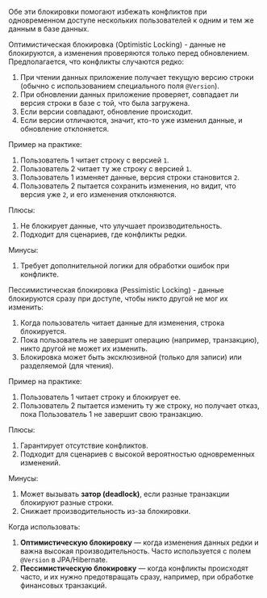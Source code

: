 Обе эти блокировки помогают избежать конфликтов при одновременном доступе нескольких пользователей к одним и тем же данным в базе данных.

Оптимистическая блокировка (Optimistic Locking) - данные не блокируются, а изменения проверяются только перед обновлением. Предполагается, что конфликты случаются редко:
1. При чтении данных приложение получает текущую версию строки (обычно с использованием специального поля `@Version`).
2. При обновлении данных приложение проверяет, совпадает ли версия строки в базе с той, что была загружена.
3. Если версии совпадают, обновление происходит.
4. Если версии отличаются, значит, кто-то уже изменил данные, и обновление отклоняется.

Пример на практике:
1. Пользователь 1 читает строку с версией `1`.
2. Пользователь 2 читает ту же строку с версией `1`.
3. Пользователь 1 изменяет данные, версия строки становится `2`.
4. Пользователь 2 пытается сохранить изменения, но видит, что версия уже `2`, и его изменения отклоняются.

Плюсы:
1. Не блокирует данные, что улучшает производительность.
2. Подходит для сценариев, где конфликты редки.

Минусы:
1. Требует дополнительной логики для обработки ошибок при конфликте.


Пессимистическая блокировка (Pessimistic Locking) - данные блокируются сразу при доступе, чтобы никто другой не мог их изменить:
1. Когда пользователь читает данные для изменения, строка блокируется.
2. Пока пользователь не завершит операцию (например, транзакцию), никто другой не может их изменить.
3. Блокировка может быть эксклюзивной (только для записи) или разделяемой (для чтения).

Пример на практике:
1. Пользователь 1 читает строку и блокирует ее.
2. Пользователь 2 пытается изменить ту же строку, но получает отказ, пока Пользователь 1 не завершит свою транзакцию.

Плюсы:
1. Гарантирует отсутствие конфликтов.
2. Подходит для сценариев с высокой вероятностью одновременных изменений.

Минусы:
1. Может вызывать **затор (deadlock)**, если разные транзакции блокируют разные строки.
2. Снижает производительность из-за блокировки.

Когда использовать:
1. **Оптимистическую блокировку** — когда изменения данных редки и важна высокая производительность. Часто используется с полем `@Version` в JPA/Hibernate.
2. **Пессимистическую блокировку** — когда конфликты происходят часто, и их нужно предотвращать сразу, например, при обработке финансовых транзакций.